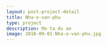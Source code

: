 ```yaml
---
layout: post-project-detail
title: Nha-o-van-phu
type: project
description: Mo ta du an
image: 2018-09-01-Nha-o-van-phu.jpg 
---
```

